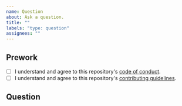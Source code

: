```yaml
---
name: Question
about: Ask a question.
title: ""
labels: "type: question"
assignees: ""
---
```


## Prework

* [ ] I understand and agree to this repository's [code of conduct](https://github.com/ropensci-boooks/targets/blob/main/CODE_OF_CONDUCT.md).
* [ ] I understand and agree to this repository's [contributing guidelines](https://github.com/ropensci-boooks/targets/blob/main/CONTRIBUTING.md).

## Question

